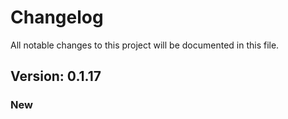 # Changelog

All notable changes to this project will be documented in this file.

## Version: 0.1.17

### New



